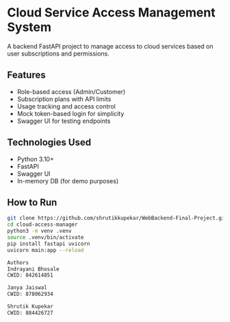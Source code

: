 #  Cloud Service Access Management System

A backend FastAPI project to manage access to cloud services based on user subscriptions and permissions.

##  Features

- Role-based access (Admin/Customer)
- Subscription plans with API limits
- Usage tracking and access control
- Mock token-based login for simplicity
- Swagger UI for testing endpoints

##  Technologies Used

- Python 3.10+
- FastAPI
- Swagger UI
- In-memory DB (for demo purposes)  

##  How to Run

```bash
git clone https://github.com/shrutikkupekar/WebBackend-Final-Project.git
cd cloud-access-manager
python3 -m venv .venv
source .venv/bin/activate
pip install fastapi uvicorn
uvicorn main:app --reload

Authors
Indrayani Bhosale
CWID: 842614851

Janya Jaiswal
CWID: 878062934

Shrutik Kupekar
CWID: 884426727





